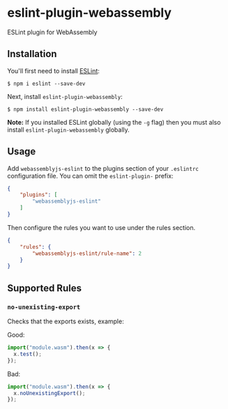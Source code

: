 # eslint-plugin-webassembly

ESLint plugin for WebAssembly

## Installation

You'll first need to install [ESLint](http://eslint.org):

```
$ npm i eslint --save-dev
```

Next, install `eslint-plugin-webassembly`:

```
$ npm install eslint-plugin-webassembly --save-dev
```

**Note:** If you installed ESLint globally (using the `-g` flag) then you must also install `eslint-plugin-webassembly` globally.

## Usage

Add `webassemblyjs-eslint` to the plugins section of your `.eslintrc` configuration file. You can omit the `eslint-plugin-` prefix:

```json
{
    "plugins": [
        "webassemblyjs-eslint"
    ]
}
```


Then configure the rules you want to use under the rules section.

```json
{
    "rules": {
        "webassemblyjs-eslint/rule-name": 2
    }
}
```

## Supported Rules

### `no-unexisting-export`

Checks that the exports exists, example:

Good:

```js
import("module.wasm").then(x => {
  x.test();
});
```

Bad:

```js
import("module.wasm").then(x => {
  x.noUnexistingExport();
});
```

